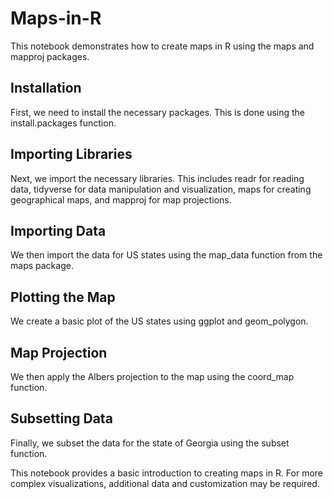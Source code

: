 # Maps-in-R

This notebook demonstrates how to create maps in R using the maps and mapproj packages.

## Installation
First, we need to install the necessary packages. This is done using the install.packages function.

## Importing Libraries
Next, we import the necessary libraries. This includes readr for reading data, tidyverse for data manipulation and visualization, maps for creating geographical maps, and mapproj for map projections.

## Importing Data
We then import the data for US states using the map_data function from the maps package.

## Plotting the Map
We create a basic plot of the US states using ggplot and geom_polygon.

## Map Projection
We then apply the Albers projection to the map using the coord_map function.

## Subsetting Data
Finally, we subset the data for the state of Georgia using the subset function.

This notebook provides a basic introduction to creating maps in R. For more complex visualizations, additional data and customization may be required.
